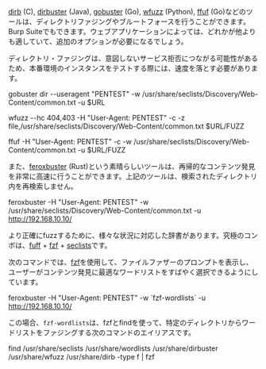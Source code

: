 [dirb](http://dirb.sourceforge.net/) (C), [dirbuster](https://sourceforge.net/projects/dirbuster/) (Java), [gobuster](https://github.com/OJ/gobuster) (Go), [wfuzz](https://github.com/xmendez/wfuzz) (Python), [ffuf](https://github.com/ffuf/ffuf) (Go)などのツールは、ディレクトリファジングやブルートフォースを行うことができます。Burp Suiteでもできます。ウェブアプリケーションによっては、どれかが他よりも適していて、追加のオプションが必要になるでしょう。

ディレクトリ・ファジングは、意図しないサービス拒否につながる可能性があるため、本番環境のインスタンスをテストする際には、速度を落とす必要があります。

gobuster dir --useragent "PENTEST" -w /usr/share/seclists/Discovery/Web-Content/common.txt -u $URL

wfuzz --hc 404,403 -H "User-Agent: PENTEST" -c -z file,/usr/share/seclists/Discovery/Web-Content/common.txt $URL/FUZZ

ffuf -H "User-Agent: PENTEST" -c -w /usr/share/seclists/Discovery/Web-Content/common.txt -u $URL/FUZZ

また、[feroxbuster](https://github.com/epi052/feroxbuster) (Rust)という素晴らしいツールは、再帰的なコンテンツ発見を非常に高速に行うことができます。上記のツールは、検索されたディレクトリ内を再検索しません。

feroxbuster -H "User-Agent: PENTEST" -w /usr/share/seclists/Discovery/Web-Content/common.txt -u http://192.168.10.10/

より正確にfuzzするために、様々な状況に対応した辞書があります。究極のコンボは、[fuff](https://github.com/ffuf/ffuf) + [fzf](https://github.com/junegunn/fzf) + [seclists](https://github.com/danielmiessler/SecLists)です。

次のコマンドでは、[fzf](https://github.com/junegunn/fzf)を使用して、ファイルファザーのプロンプトを表示し、ユーザーがコンテンツ発見に最適なワードリストをすばやく選択できるようにしています。

feroxbuster -H "User-Agent: PENTEST" -w \`fzf-wordlists\` -u http://192.168.10.10/

この場合、`fzf-wordlists`は、fzfとfindを使って、特定のディレクトリからワードリストをファジングする次のコマンドのエイリアスです。

find /usr/share/seclists /usr/share/wordlists /usr/share/dirbuster /usr/share/wfuzz /usr/share/dirb -type f | fzf
